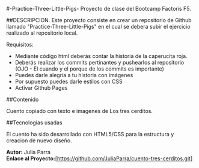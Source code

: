 #-Practice-Three-Little-Pigs- Proyecto de clase del Bootcamp Factoris F5.

##DESCRIPCION.
Este proyecto consiste en crear un repositorio de Github llamado "Practice-Three-Little-Pigs" en el cual se debera subir el ejercicio realizado al repositorio local.

Requisitos:
- Mediante código html deberás contar la historia de la caperucita roja.
- Deberás realizar los commits pertinantes y pushearlos al repositorio (OJO - El cuando y el porque de los commits es importante)
- Puedes darle alegría a tu historia con imágenes
- Por supuesto puedes darle estilos con CSS
- Activar Github Pages

##Contenido

Cuento copiado con texto e imagenes de Los tres cerditos.

##Tecnologias usadas

El cuento ha sido desarrollado con HTML5/CSS para la estructura y creacion de nuevo diseño.


**Autor:** Julia Parra  
**Enlace al Proyecto:**[https://github.com/JuliaParra/cuento-tres-cerditos.git]



